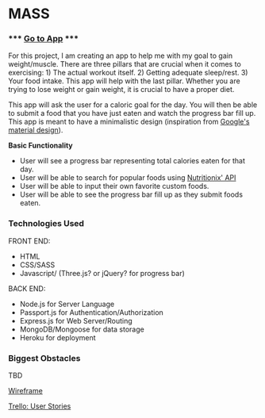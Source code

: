 # MASS

### *** [Go to App](#) ***

For this project, I am creating an app to help me with my goal to gain weight/muscle. There are three pillars that are crucial when it comes to exercising: 1) The actual workout itself. 2) Getting adequate sleep/rest. 3) Your food intake. This app will help with the last pillar. Whether you are trying to lose weight or gain weight, it is crucial to have a proper diet. 

This app will ask the user for a caloric goal for the day. You will then be able to submit a food that you have just eaten 
and watch the progress bar fill up. This app is meant to have a minimalistic design (inspiration from [Google's material design](https://material.io/guidelines/#)). 

**Basic Functionality**
- User will see a progress bar representing total calories eaten for that day.
- User will be able to search for popular foods using [Nutritionix' API](https://www.nutritionix.com/)
- User will be able to input their own favorite custom foods.
- User will be able to see the progress bar fill up as they submit foods eaten.


### Technologies Used
FRONT END: 
- HTML
- CSS/SASS
- Javascript/ (Three.js? or jQuery? for progress bar)

BACK END:
- Node.js for Server Language
- Passport.js for Authentication/Authorization
- Express.js for Web Server/Routing
- MongoDB/Mongoose for data storage
- Heroku for deployment

### Biggest Obstacles
TBD

[Wireframe](#)

[Trello: User Stories](https://trello.com/b/Nd4f5qKd/mass)
